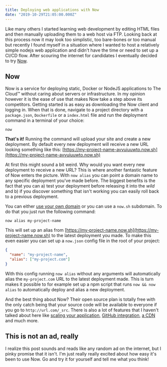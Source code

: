 ```yaml
---
title: Deploying web applications with Now
date: "2019-10-29T21:05:00.000Z"
---
```


Like many others I started learning web development by editing HTML files and then manually uploading them to a web host via FTP. Looking back at this process now it may look too simplistic, too bare-bones or too manual but recently I found myself in a situation where I wanted to host a relatively simple nodejs web application and didn't have the time or need to set up a CI/CD flow. After scouring the internet for candidates I eventually decided to try [Now](https://zeit.co/now).

## Now

Now is a service for deploying static, Docker or NodeJS applications to The Cloud™ without caring about servers or infrastructure. In my opinion however it is the ease of use that makes Now take a step above its competitors. Getting started is as easy as downloading the Now client and logging in. When that is done, navigate to a project directory with a `package.json`, `Dockerfile` or a `index.html` file and run the deployment command in a terminal of your choice:

```shell
now
```

**That's it!** Running the command will upload your site and create a new deployment. By default every new deployment will receive a new URL looking something like this: [https://my-project-name-avvuiuuwto.now.sh](https://my-project-name-avvuiuuwto.now.sh)

At first this might sound a bit weird. Why would you want every new deployment to receive a new URL? This is where another fantastic feature of Now enters the picture. With `now alias` you can point a domain name to any specific deployment you've made before. The biggest benefits is the fact that you can a) test your deployment before releasing it into the _wild_ and b) if you discover something that isn't working you can easily roll back to a previous deployment.

You can either [use your own domain](https://zeit.co/docs/getting-started/assign-a-domain-name#2.-using-a-custom-domain,-managed-by-now) or you can use a `now.sh` subdomain. To do that you just run the following command:

```shell
now alias my-project-name
```

This will set up an alias from [https://my-project-name.now.sh](https://my-project-name.now.sh) to the latest deployment you made. To make this even easier you can set up a `now.json` config file in the root of your project:

```json
{
  "name": "my-project-name",
  "alias": ["my-project.com"]
}
```

With this config running `now alias` without any arguments will automatically alias the `my-project.com` URL to the latest deployment made. This is turn makes it possible to for example set up a npm script that runs `now && now alias` to automatically deploy and alias a new deployment.

And the best thing about Now? Their open source plan is totally free with the only catch being that your source code will be available to everyone if you go to `http://url.com/_src`. There is also a lot of features that I haven't talked about here like [scaling your application](https://zeit.co/docs/getting-started/scaling), [GitHub integration](https://zeit.co/docs/integrations/now-for-github), [a CDN](https://zeit.co/docs/features/cdn) and much more.

## This is not an ad, really

I realize this post sounds and reads like any random ad on the internet, but I pinky promise that it isn't. I'm just really really excited about how easy it's been to use Now. Go and try it for yourself and tell me what you think!